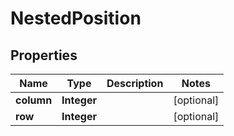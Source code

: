 

# NestedPosition


## Properties

Name | Type | Description | Notes
------------ | ------------- | ------------- | -------------
**column** | **Integer** |  |  [optional]
**row** | **Integer** |  |  [optional]



